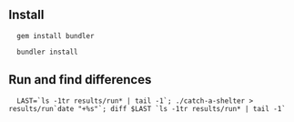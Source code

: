 Install
-------
```
  gem install bundler

  bundler install
```

Run and find differences
------------------------
```
  LAST=`ls -1tr results/run* | tail -1`; ./catch-a-shelter > results/run`date "+%s"`; diff $LAST `ls -1tr results/run* | tail -1`
```
